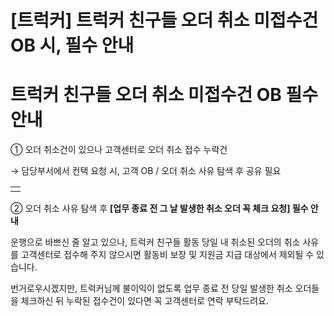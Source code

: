 # [트럭커] 트럭커 친구들 오더 취소 미접수건 OB 시, 필수 안내

**트럭커 친구들 오더 취소 미접수건 OB 필수 안내**
===============================

① 오더 취소건이 있으나 고객센터로 오더 취소 접수 누락건

→ 담당부서에서 컨택 요청 시, 고객 OB / 오더 취소 사유 탐색 후 공유 필요

|  |
| --- |
|  |

② 오더 취소 사유 탐색 후 **[업무 종료 전 그 날 발생한 취소 오더 꼭 체크 요청] 필수 안내**

운행으로 바쁘신 줄 알고 있으나, 트럭커 친구들 활동 당일 내 취소된 오더의 취소 사유를 고객센터로 접수해 주지 않으시면 활동비 보장 및 지원금 지급 대상에서 제외될 수 있습니다.  
  
번거로우시겠지만, 트럭커님께 불이익이 없도록 업무 종료 전 당일 발생한 취소 오더들을 체크하신 뒤 누락된 접수건이 있다면 꼭 고객센터로 연락 부탁드려요.
